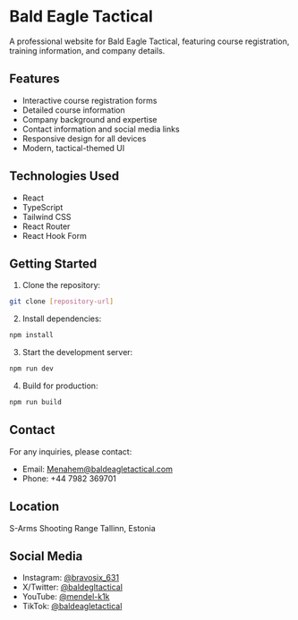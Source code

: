 # Bald Eagle Tactical

A professional website for Bald Eagle Tactical, featuring course registration, training information, and company details.

## Features

- Interactive course registration forms
- Detailed course information
- Company background and expertise
- Contact information and social media links
- Responsive design for all devices
- Modern, tactical-themed UI

## Technologies Used

- React
- TypeScript
- Tailwind CSS
- React Router
- React Hook Form

## Getting Started

1. Clone the repository:
```bash
git clone [repository-url]
```

2. Install dependencies:
```bash
npm install
```

3. Start the development server:
```bash
npm run dev
```

4. Build for production:
```bash
npm run build
```

## Contact

For any inquiries, please contact:
- Email: Menahem@baldeagletactical.com
- Phone: +44 7982 369701

## Location

S-Arms Shooting Range
Tallinn, Estonia

## Social Media

- Instagram: [@bravosix_631](https://www.instagram.com/bravosix_631)
- X/Twitter: [@baldegltactical](https://x.com/baldegltactical)
- YouTube: [@mendel-k1k](https://youtube.com/@mendel-k1k)
- TikTok: [@baldeagletactical](https://www.tiktok.com/@baldeagletactical)
